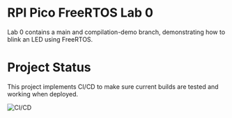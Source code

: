 # RPI Pico FreeRTOS Lab 0
Lab 0 contains a main and compilation-demo branch, demonstrating how to blink an LED using FreeRTOS. 


# Project Status
This project implements CI/CD to make sure current builds are tested and working when deployed.

![CI/CD](https://github.com/uofu-adv-emb-25/witt_perez_lab0/actions/workflows/main.yml/badge.svg)
